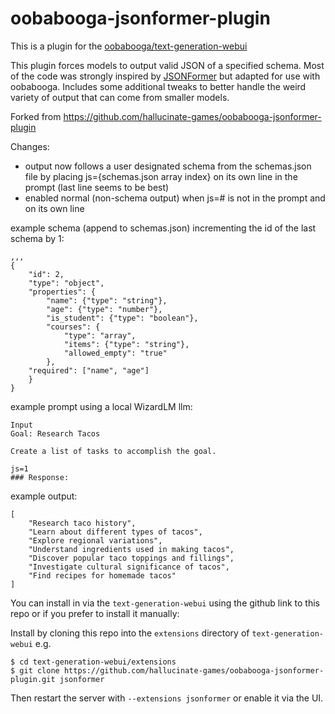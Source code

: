 # oobabooga-jsonformer-plugin

This is a plugin for the [oobabooga/text-generation-webui](https://github.com/oobabooga/text-generation-webui)

This plugin forces models to output valid JSON of a specified schema. Most of the code was strongly inspired by [JSONFormer](https://github.com/1rgs/jsonformer) but adapted for use with oobabooga. Includes some additional tweaks to better handle the weird variety of output that can come from smaller models.

Forked from https://github.com/hallucinate-games/oobabooga-jsonformer-plugin

Changes:
* output now follows a user designated schema from the schemas.json file by placing js={schemas.json array index} on its own line in the prompt (last line seems to be best)
* enabled normal (non-schema output) when js=# is not in the prompt and on its own line


example schema (append to schemas.json) incrementing the id of the last schema by 1:

```
,,,
{	
    "id": 2,
    "type": "object",
    "properties": {
        "name": {"type": "string"},
        "age": {"type": "number"},
        "is_student": {"type": "boolean"},
        "courses": {
            "type": "array",
            "items": {"type": "string"},
            "allowed_empty": "true"
        },
    "required": ["name", "age"]
    }
}
```

example prompt using a local WizardLM llm:
```
Input
Goal: Research Tacos

Create a list of tasks to accomplish the goal.

js=1
### Response:
```

example output:
```
[
    "Research taco history",
    "Learn about different types of tacos",
    "Explore regional variations",
    "Understand ingredients used in making tacos",
    "Discover popular taco toppings and fillings",
    "Investigate cultural significance of tacos",
    "Find recipes for homemade tacos"
]
```

You can install in via the `text-generation-webui` using the github link to this repo or if you prefer to install it manually:

Install by cloning this repo into the `extensions` directory of `text-generation-webui` e.g.
```shell
$ cd text-generation-webui/extensions
$ git clone https://github.com/hallucinate-games/oobabooga-jsonformer-plugin.git jsonformer
```
Then restart the server with `--extensions jsonformer` or enable it via the UI.
